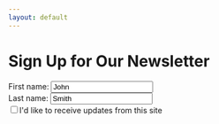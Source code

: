 ```yaml
---
layout: default
---
```


<div id="contact_header">
<h1>Sign Up for Our Newsletter</h1>
</div>

<div id="inputs">
  <p>First name:
    <input type="text" name="firstname" value="John">
  <br/>Last name:
    <input type="text" name="lastname" value="Smith">
  <br/>
    <input type="checkbox" unchecked>I'd like to receive updates from this site
</div>

<div>

